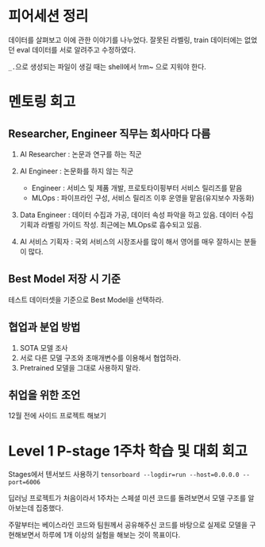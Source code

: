 # 피어세션 정리

데이터를 살펴보고 이에 관한 이야기를 나누었다. 잘못된 라벨링, train 데이터에는 없었던 eval 데이터를 서로 알려주고 수정하였다.

`_.`으로 생성되는 파일이 생길 때는 shell에서 !rm~ 으로 지워야 한다.

# 멘토링 회고
## Researcher, Engineer 직무는 회사마다 다름

1. AI Researcher : 논문과 연구를 하는 직군

2. AI Engineer : 논문화를 하지 않는 직군
    - Engineer : 서비스 및 제품 개발, 프로토타이핑부터 서비스 릴리즈를 맡음
    - MLOps : 파이프라인 구성, 서비스 릴리즈 이후 운영을 맡음(유지보수 자동화)

3. Data Engineer : 데이터 수집과 가공, 데이터 속성 파악을 하고 있음. 데이터 수집 기획과 라벨링 가이드 작성. 최근에는 MLOps로 흡수되고 있음.

4. AI 서비스 기획자 : 국외 서비스의 시장조사를 많이 해서 영어를 매우 잘하시는 분들이 많다. 


## Best Model 저장 시 기준

테스트 데이터셋을 기준으로 Best Model을 선택하라.


## 협업과 분업 방법

1. SOTA 모델 조사
2. 서로 다른 모델 구조와 초매개변수를 이용해서 협업하라.
3. Pretrained 모델을 그대로 사용하지 말라.


## 취업을 위한 조언

12월 전에 사이드 프로젝트 해보기


# Level 1 P-stage 1주차 학습 및 대회 회고

Stages에서 텐서보드 사용하기
```tensorboard --logdir=run --host=0.0.0.0 --port=6006```

딥러닝 프로젝트가 처음이라서 1주차는 스페셜 미션 코드를 돌려보면서 모델 구조를 알아보는데 집중했다.

주말부터는 베이스라인 코드와 팀원께서 공유해주신 코드를 바탕으로 실제로 모델을 구현해보면서 하루에 1개 이상의 실험을 해보는 것이 목표이다.